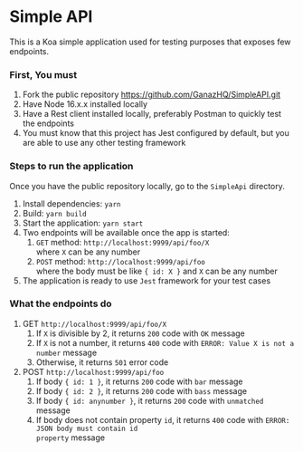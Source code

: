 # Simple API

This is a Koa simple application used for testing purposes that exposes few endpoints.

### First, You must

1. Fork the public repository https://github.com/GanazHQ/SimpleAPI.git
2. Have Node 16.x.x installed locally
3. Have a Rest client installed locally, preferably Postman to quickly test the endpoints
4. You must know that this project has Jest configured by default, but you are able to use any other testing framework

### Steps to run the application

Once you have the public repository locally, go to the <code>SimpleApi</code> directory.

1. Install dependencies: <code>yarn</code>
2. Build: <code>yarn build</code>
3. Start the application: <code>yarn start</code>
4. Two endpoints will be available once the app is started:
   1. <code>GET</code> method: <code>http://localhost:9999/api/foo/X </code> where <code>X</code> can be any number
   2. <code>POST</code> method: <code>http://localhost:9999/api/foo </code> where the body must be like <code>{ id: X }</code> and <code>X</code> can be any number
5. The application is ready to use <code>Jest</code> framework for your test cases

### What the endpoints do

1. GET <code>http://localhost:9999/api/foo/X </code>
   1. If <code>X</code> is divisible by 2, it returns <code>200</code> code with <code>OK</code> message
   2. If <code>X</code> is not a number, it returns <code>400</code> code with <code>ERROR: Value X is not a number</code> message
   3. Otherwise, it returns <code>501</code> error code
2. POST <code>http://localhost:9999/api/foo </code>
   1. If body <code>{ id: 1 }</code>, it returns <code>200</code> code with <code>bar</code> message
   2. If body <code>{ id: 2 }</code>, it returns <code>200</code> code with <code>bass</code> message
   3. If body <code>{ id: anynumber }</code>, it returns <code>200</code> code with <code>unmatched</code> message
   4. If body does not contain property <code>id</code>, it returns <code>400</code> code with <code>ERROR: JSON body must contain id property</code> message


